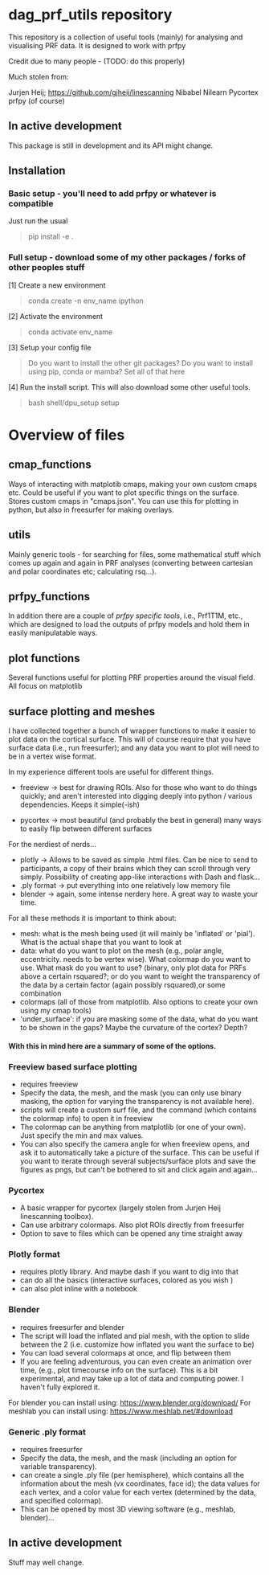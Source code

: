 # dag_prf_utils repository
This repository is a collection of useful tools (mainly) for analysing and visualising PRF data. It is designed to work with prfpy 

Credit due to many people - (TODO: do this properly)

Much stolen from:

Jurjen Heij; https://github.com/gjheij/linescanning 
Nibabel
Nilearn
Pycortex
prfpy (of course)


## In active development
This package is still in development and its API might change. 

## Installation 

### Basic setup - you'll need to add prfpy or whatever is compatible 
Just run the usual 
> pip install -e . 

### Full setup - download some of my other packages / forks of other peoples stuff
[1] Create a new environment 
> conda create -n env_name ipython 

[2] Activate the environment
> conda activate env_name 

[3] Setup your config file 
> Do you want to install the other git packages?
> Do you want to install using pip, conda or mamba? 
> Set all of that here

[4] Run the install script. This will also download some other useful tools. 
> bash shell/dpu_setup setup


# Overview of files 

## cmap_functions
Ways of interacting  with matplotib cmaps, making your own custom cmaps etc. Could be useful if you want to plot specific things on the surface. Stores custom cmaps in "cmaps.json". You can use this for plotting in python, but also in freesurfer for making overlays. 

## utils
Mainly generic tools - for searching for files, some mathematical stuff which comes up again and again in PRF analyses (converting between cartesian and polar coordinates etc; calculating rsq...).

## prfpy_functions
In addition there are a couple of *prfpy specific tools*, i.e., Prf1T1M, etc., which are designed to load the outputs of prfpy models and hold them in easily manipulatable ways.

## plot functions
Several functions useful for plotting PRF properties around the visual field. All focus on matplotlib

## surface plotting and meshes

I have collected together a bunch of wrapper functions to make it easier to plot data on the cortical surface. This will of course require that you have surface data (i.e., run freesurfer); and any data you want to plot will need to be in a vertex wise format. 

In my experience different tools are useful for different things. 
* freeview -> best for drawing ROIs. Also for those who want to do things quickly; and aren't interested into digging deeply into python / various dependencies. Keeps it simple(-ish)

* pycortex -> most beautiful (and probably the best in general) many ways to easily flip between different surfaces

For the nerdiest of nerds... 
* plotly -> Allows to be saved as simple .html files. Can be nice to send to participants, a copy of their brains which they can scroll through very simply. Possibility of creating app-like interactions with Dash and flask... 
* .ply format -> put everything into one relatively low memory file
* blender -> again, some intense nerdery here. A great way to waste your time. 


For all these methods it is important to think about:
* mesh: what is the mesh being used (it will mainly be 'inflated' or 'pial'). What is the actual shape that you want to look at 
* data: what do you want to plot on the mesh (e.g., polar angle, eccentricity. needs to be vertex wise). What colormap do you want to use. What mask do you want to use? (binary, only plot data for PRFs above a certain rsquared?; or do you want to weight the transparency of the data by a certain factor (again possibly rsquared),or some combination
* colormaps (all of those from matplotlib. Also options to create your own using my cmap tools)
* 'under_surface': if you are masking some of the data, what do you want to be shown in the gaps? Maybe the curvature of the cortex? Depth?

#### With this in mind here are a summary of some of the options. 

### Freeview based surface plotting
* requires freeview 
* Specify the data, the mesh, and the mask (you can only use binary masking, the option for varying the transparency is not available here). 
* scripts will create a custom surf file, and the command (which contains the colormap info) to open it in freeview
* The colormap can be anything from matplotlib (or one of your own). Just specify the min and max values. 
* You can also specify the camera angle for when freeview opens, and ask it to automatically take a picture of the surface. This can be useful if you want to iterate through several subjects/surface plots and save the figures as pngs, but can't be bothered to sit and click again and again... 

### Pycortex
* A basic wrapper for pycortex (largely stolen from Jurjen Heij linescanning toolbox). 
* Can use arbitrary colormaps. Also plot ROIs directly from freesurfer
* Option to save to files which can be opened any time straight away 

### Plotly format
* requires plotly library. And maybe dash if you want to dig into that
* can do all the basics (interactive surfaces, colored as you wish )
* can also plot inline with a notebook

### Blender
* requires freesurfer and blender
* The script will load the inflated and pial mesh, with the option to slide between the 2 (i.e. customize how inflated you want the surface to be)
* You can load several colormaps at once, and flip between them 
* If you are feeling adventurous, you can even create an animation over time, (e.g., plot timecourse info on the surface). This is a bit experimental, and may take up a lot of data and computing power. I haven't fully explored it. 

For blender you can install using: https://www.blender.org/download/
For meshlab you can install using: https://www.meshlab.net/#download

### Generic .ply format
* requires freesurfer 
* Specify the data, the mesh, and the mask (including an option for variable transparency). 
* can create a single .ply file (per hemisphere), which contains all the information about the mesh (vx coordinates, face id); the data values for each vertex, and a color value for each vertex (determined by the data, and specified colormap). 
* This can be opened by most 3D viewing software (e.g., meshlab, blender)...



## In active development
Stuff may well change. 


